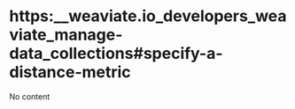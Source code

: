 # https:\_\_weaviate.io_developers_weaviate_manage-data_collections#specify-a-distance-metric

No content
